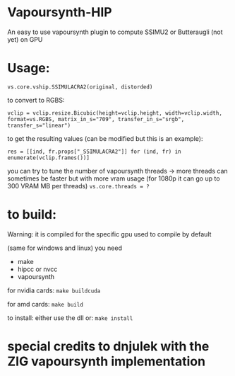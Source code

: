 # Vapoursynth-HIP
An easy to use vapoursynth plugin to compute SSIMU2 or Butteraugli (not yet) on GPU

# Usage:

`vs.core.vship.SSIMULACRA2(original, distorded)`

to convert to RGBS:

`vclip = vclip.resize.Bicubic(height=vclip.height, width=vclip.width, format=vs.RGBS, matrix_in_s="709", transfer_in_s="srgb", transfer_s="linear")`

to get the resulting values (can be modified but this is an example):

`res = [[ind, fr.props["_SSIMULACRA2"]] for (ind, fr) in enumerate(vclip.frames())]`

you can try to tune the number of vapoursynth threads
-> more threads can sometimes be faster but with more vram usage (for 1080p it can go up to 300 VRAM MB per threads)
`vs.core.threads = ?`

# to build:
Warning: it is compiled for the specific gpu used to compile by default

(same for windows and linux)
you need 
- make
- hipcc or nvcc 
- vapoursynth

for nvidia cards:
`make buildcuda`

for amd cards:
`make build`

to install: either use the dll or:
`make install`

# special credits to dnjulek with the ZIG vapoursynth implementation